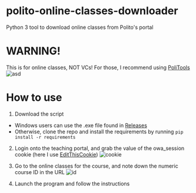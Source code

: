 # polito-online-classes-downloader
Python 3 tool to download online classes from Polito's portal

# WARNING!
This is for online classes, NOT VCs! For those, I recommend using [PoliTools](https://chrome.google.com/webstore/detail/politools/fbbjhoaakfhbggkegckmjafkffaofnkd?hl=it)
![asd](https://github.com/DerivativeOfLog7/polito-online-classes-downloader/assets/100133857/1618ad6a-7cd2-444b-9524-6da85c906f2f)




# How to use
1. Download the script
  - Windows users can use the .exe file found in [Releases](https://github.com/DerivativeOfLog7/polito-online-classes-downloader/releases/latest)
  - Otherwise, clone the repo and install the requirements by running ```pip install -r requirements```
2. Login onto the teaching portal, and grab the value of the owa_session cookie (here I use [EditThisCookie](https://www.editthiscookie.com/))
![cookie](https://github.com/DerivativeOfLog7/polito-online-classes-downloader/assets/100133857/325fc244-227b-44dd-8b25-20f3f0d71cf2)

3. Go to the online classes for the course, and note down the numeric course ID in the URL
![id](https://github.com/DerivativeOfLog7/polito-online-classes-downloader/assets/100133857/374c8100-71f5-4bbb-a634-0d6802b18e29)
4. Launch the program and follow the instructions

